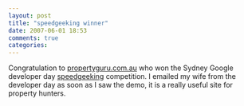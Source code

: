 ```yaml
---
layout: post
title: "speedgeeking winner"
date: 2007-06-01 18:53
comments: true
categories: 
---
```


<p>Congratulation to <a href="http://www.propertyguru.com.au">propertyguru.com.au</a> who won the Sydney Google developer day <a href="http://google-au.blogspot.com/2007/06/speedgeeking-best-aussie-mashups.html">speedgeeking</a> competition. I emailed my wife from the developer day as soon as I saw the demo, it is a really useful site for property hunters.</p>

